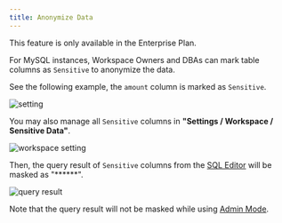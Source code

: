```yaml
---
title: Anonymize Data
---
```


<HintBlock type="info">

This feature is only available in the Enterprise Plan.

</HintBlock>

For MySQL instances, Workspace Owners and DBAs can mark table columns as `Sensitive` to anonymize the data.

See the following example, the `amount` column is marked as `Sensitive`.

![setting](/docs/administration/anonymize-data/anonymize-data-setting.webp)

You may also manage all `Sensitive` columns in **"Settings / Workspace / Sensitive Data"**.

![workspace setting](/docs/administration/anonymize-data/anonymize-data-workspace-setting.webp)

Then, the query result of `Sensitive` columns from the [SQL Editor](/docs/sql-editor/overview) will be masked as "\*\*\*\*\*\*".

![query result](/docs/administration/anonymize-data/anonymize-data-masked.webp)

Note that the query result will not be masked while using [Admin Mode](/docs/sql-editor/admin-mode).
